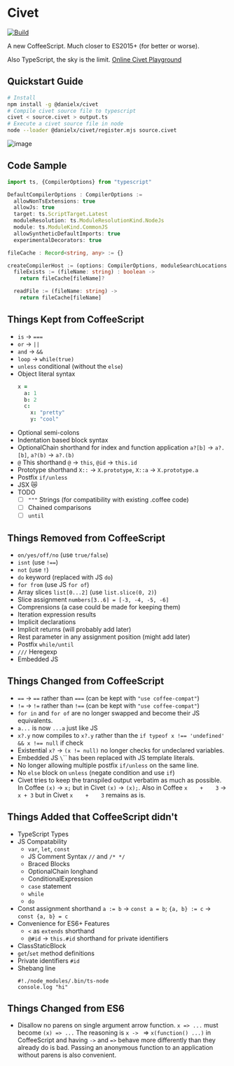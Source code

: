 Civet
=====

[![Build](https://github.com/DanielXMoore/Civet/actions/workflows/build.yml/badge.svg)](https://github.com/DanielXMoore/Civet/actions/workflows/build.yml)

A new CoffeeScript. Much closer to ES2015+ (for better or worse).

Also TypeScript, the sky is the limit. [Online Civet Playground](https://civet-web.vercel.app/)

Quickstart Guide
---

```bash
# Install
npm install -g @danielx/civet
# Compile civet source file to typescript
civet < source.civet > output.ts
# Execute a civet source file in node
node --loader @danielx/civet/register.mjs source.civet
```

![image](https://user-images.githubusercontent.com/18894/184558519-b675a903-7490-43ba-883e-0d8addacd4b9.png)

Code Sample
---

```typescript
import ts, {CompilerOptions} from "typescript"

DefaultCompilerOptions : CompilerOptions :=
  allowNonTsExtensions: true
  allowJs: true
  target: ts.ScriptTarget.Latest
  moduleResolution: ts.ModuleResolutionKind.NodeJs
  module: ts.ModuleKind.CommonJS
  allowSyntheticDefaultImports: true
  experimentalDecorators: true

fileCache : Record<string, any> := {}

createCompilerHost := (options: CompilerOptions, moduleSearchLocations : string[]) ->
  fileExists := (fileName: string) : boolean ->
    return fileCache[fileName]?

  readFile := (fileName: string) ->
    return fileCache[fileName]
```

Things Kept from CoffeeScript
---

- `is` -> `===`
- `or` -> `||`
- `and` -> `&&`
- `loop` -> `while(true)`
- `unless` conditional (without the `else`)
- Object literal syntax
  ```coffee
  x =
    a: 1
    b: 2
    c:
      x: "pretty"
      y: "cool"
  ```
- Optional semi-colons
- Indentation based block syntax
- OptionalChain shorthand for index and function application `a?[b]` -> `a?.[b]`, `a?(b)` -> `a?.(b)`
- `@` This shorthand `@` -> `this`, `@id` -> `this.id`
- Prototype shorthand `X::` -> `X.prototype`, `X::a` -> `X.prototype.a`
- Postfix `if/unless`
- JSX 😿
- TODO
  - [ ] `"""` Strings (for compatibility with existing .coffee code)
  - [ ] Chained comparisons
  - [ ] `until`

Things Removed from CoffeeScript
---

- `on/yes/off/no` (use `true/false`)
- `isnt` (use `!==`)
- `not` (use `!`)
- `do` keyword (replaced with JS `do`)
- `for from` (use JS `for of`)
- Array slices `list[0...2]` (use `list.slice(0, 2)`)
- Slice assignment `numbers[3..6] = [-3, -4, -5, -6]`
- Comprensions (a case could be made for keeping them)
- Iteration expression results
- Implicit declarations
- Implicit returns (will probably add later)
- Rest parameter in any assignment position (might add later)
- Postfix `while/until`
- `///` Heregexp
- Embedded JS

Things Changed from CoffeeScript
---

- `==` -> `==` rather than `===` (can be kept with `"use coffee-compat"`)
- `!=` -> `!=` rather than `!==` (can be kept with `"use coffee-compat"`)
- `for in` and `for of` are no longer swapped and become their JS equivalents.
- `a...` is now `...a` just like JS
- `x?.y` now compiles to `x?.y` rather than the `if typeof x !== 'undefined' && x !== null` if check
- Existential `x?` -> `(x != null)` no longer checks for undeclared variables.
- Embedded JS `\`\`` has been replaced with JS template literals.
- No longer allowing multiple postfix `if/unless` on the same line.
- No `else` block on `unless` (negate condition and use `if`)
- Civet tries to keep the transpiled output verbatim as much as possible.
  In Coffee `(x)` -> `x;` but in Civet `(x)` -> `(x);`.
  Also in Coffee `x    +    3` -> `x + 3` but in Civet `x    +    3` remains as is.

Things Added that CoffeeScript didn't
---

- TypeScript Types
- JS Compatability
  - `var`, `let`, `const`
  - JS Comment Syntax `//` and `/* */`
  - Braced Blocks
  - OptionalChain longhand
  - ConditionalExpression
  - `case` statement
  - `while`
  - `do`
- Const assignment shorthand `a := b` -> `const a = b`; `{a, b} := c` -> `const {a, b} = c`
- Convenience for ES6+ Features
  - `<` as `extends` shorthand
  - `@#id` -> `this.#id` shorthand for private identifiers
- ClassStaticBlock
- `get`/`set` method definitions
- Private identifiers `#id`
- Shebang line
  ```civet
  #!./node_modules/.bin/ts-node
  console.log "hi"
  ```

Things Changed from ES6
---

- Disallow no parens on single argument arrow function. `x => ...` must become `(x) => ...`
  The reasoning is `x -> ` => `x(function() ...)` in CoffeeScript and having `->` and `=>`
  behave more differently than they already do is bad. Passing an anonymous function to an
  application without parens is also convenient.
